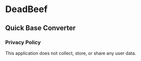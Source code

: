 
# DeadBeef
## Quick Base Converter
### Privacy Policy

This application does not collect, store, or share any user data.


